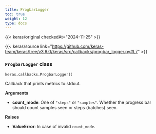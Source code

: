 ```yaml
---
title: ProgbarLogger
toc: true
weight: 12
type: docs
---
```


{{< keras/original checkedAt="2024-11-25" >}}

{{< keras/source link="https://github.com/keras-team/keras/tree/v3.6.0/keras/src/callbacks/progbar_logger.py#L7" >}}

### `ProgbarLogger` class

```python
keras.callbacks.ProgbarLogger()
```

Callback that prints metrics to stdout.

**Arguments**

- **count_mode**: One of `"steps"` or `"samples"`.
  Whether the progress bar should
  count samples seen or steps (batches) seen.

**Raises**

- **ValueError**: In case of invalid `count_mode`.
